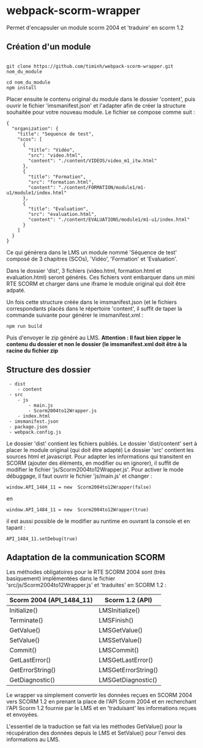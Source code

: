 
# webpack-scorm-wrapper

Permet d'encapsuler un module scorm 2004 et 'traduire' en scorm 1.2

## Création d'un module
~~~

git clone https://github.com/timinh/webpack-scorm-wrapper.git nom_du_module

cd nom_du_module
npm install

~~~
Placer ensuite le contenu original du module dans le dossier 'content', puis ouvrir le fichier 'imsmanifest.json' et l'adapter afin de créer la structure souhaitée pour votre nouveau module. Le fichier se compose comme suit : 
~~~
{
  "organization": {
    "title": "Sequence de test",
    "scos": [
      {
        "title": "Vidéo",
        "src": "video.html",
        "content": "./content/VIDEOS/video_m1_itw.html"
      },
      {
        "title": "Formation",
        "src": "formation.html",
        "content": "./content/FORMATION/module1/m1-u1/module1/index.html"
      },
      {
        "title": "Evaluation",
        "src": "evaluation.html",
        "content": "./content/EVALUATIONS/module1/m1-u1/index.html"
      }
    ]
  }
}
~~~
Ce qui génèrera dans le LMS un module nommé 'Séquence de test' composé de 3 chapitres (SCOs), 'Vidéo', 'Formation' et 'Evaluation'.

Dans le dossier 'dist', 3 fichiers (video.html, formation.html et evaluation.html) seront générés.
Ces fichiers vont embarquer dans un mini RTE SCORM et charger dans une iframe le module original qui doit être adpaté.

Un fois cette structure créée dans le imsmanifest.json (et le fichiers correspondants placés dans le répertoire 'content', il suffit de taper la commande suivante pour générer le imsmanifest.xml :
~~~
npm run build
~~~
Puis d'envoyer le zip généré au LMS.
**Attention : Il faut bien zipper le contenu du dossier et non le dossier (le imsmanifest.xml doit être à la racine du fichier zip**


## Structure des dossier
~~~
 - dist
    - content
 - src
    - js
        - main.js
        - Scorm2004to12Wrapper.js
    - index.html
 - imsmanifest.json
 - package.json
 - webpack.config.js
~~~
 
 Le dossier 'dist' contient les fichiers publiés.
 Le dossier 'dist/content' sert à placer le module original (qui doit être adapté)
Le dossier 'src' contient les sources html et javascript.
Pour adapter les informations qui transitent en SCORM (ajouter des éléments, en modifier ou en ignorer), il suffit de modifier le fichier 'js/Scorm2004to12Wrapper.js'.
Pour activer le mode débuggage, il faut ouvrir le fichier 'js/main.js' et changer : 
~~~
window.API_1484_11 = new  Scorm2004to12Wrapper(false)
~~~
en
~~~
window.API_1484_11 = new  Scorm2004to12Wrapper(true)
~~~
il est aussi possible de le modifier au runtime en ouvrant la console et en tapant : 
~~~
API_1484_11.setDebug(true)
~~~

## Adaptation de la communication SCORM

Les méthodes obligatoires pour le RTE SCORM 2004 sont (très basiquement) implémentées dans le fichier 'src/js/Scorm2004to12Wrapper.js' et 'traduites' en SCORM 1.2 : 

|Scorm 2004 (API_1484_11) | Scorm 1.2 (API) |
|--|--|
| Initialize() | LMSInitialize() |
| Terminate() | LMSFinish() |
| GetValue() | LMSGetValue() |
| SetValue() | LMSSetValue() |
| Commit() | LMSCommit() |
| GetLastError() | LMSGetLastError() |
| GetErrorString() | LMSGetErrorString() |
| GetDiagnostic() | LMSGetDiagnostic() |

Le wrapper va simplement convertir les données reçues en SCORM 2004 vers SCORM 1.2 en prenant la place de l'API Scorm 2004 et en recherchant l'API Scorm 1.2 fournie par le LMS et en 'traduisant' les informations reçues et envoyées.

L'essentiel de la traduction se fait via les méthodes GetValue() pour la récupération des données depuis le LMS et SetValue() pour l'envoi des informations au LMS.
